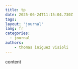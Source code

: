 ```yaml
---
title: tp
date: 2025-06-24T11:15:04.730Z
tags:
layout: 'journal'
lang: fr
categories: 
  - journal
authors:
    - thomas iniguez visioli
---
```

content 